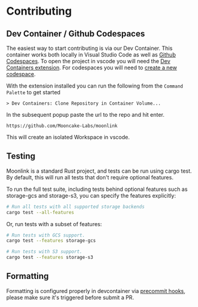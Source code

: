 # Contributing

## Dev Container / Github Codespaces
The easiest way to start contributing is via our Dev Container. This container works both locally in Visual Studio Code as well as [Github Codespaces](https://github.com/features/codespaces). To open the project in vscode you will need the [Dev Containers extension](https://marketplace.visualstudio.com/items?itemName=ms-vscode-remote.remote-containers). For codespaces you will need to [create a new codespace](https://codespace.new/Mooncake-Labs/pg_mooncake).

With the extension installed you can run the following from the `Command Palette` to get started
```
> Dev Containers: Clone Repository in Container Volume...
```

In the subsequent popup paste the url to the repo and hit enter.
```
https://github.com/Mooncake-Labs/moonlink
```

This will create an isolated Workspace in vscode.

## Testing
Moonlink is a standard Rust project, and tests can be run using cargo test. By default, this will run all tests that don't require optional features.

To run the full test suite, including tests behind optional features such as storage-gcs and storage-s3, you can specify the features explicitly:
```sh
# Run all tests with all supported storage backends
cargo test --all-features
```

Or, run tests with a subset of features:

```sh
# Run tests with GCS support.
cargo test --features storage-gcs

# Run tests with S3 support.
cargo test --features storage-s3
```

## Formatting
Formatting is configured properly in devcontainer via [precommit hooks](https://github.com/Mooncake-Labs/moonlink/blob/main/.pre-commit-config.yaml), please make sure it's triggered before submit a PR.
